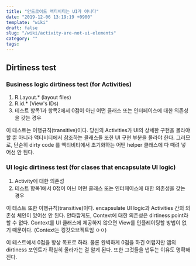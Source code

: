 ```yaml
---
title: "안드로이드 액티비티는 UI가 아니다"
date: "2019-12-06 13:19:19 +0900"
template: "wiki"
draft: false
slug: "/wiki/activity-are-not-ui-elements"
category: ""
tags:
---
```


## Dirtiness test

### Business logic dirtiness test (for Activities)

1. R.Layout.* (layout files)
2. R.id.* (View's IDs)
3. 테스트 항목1과 항목2에서 0점이 아닌 어떤 클래스 또는 인터페이스에 대한 의존성을 갖는 경우

이 테스트는 이행규칙(transitive)이다. 당신의 Activities가 UI의 상세한 구현을 몰라야 할 뿐 아니라 액티비티에서 참조하는 클래스들 또한 UI 구현 부분을 몰라야 한다.
그러므로, 단순히 dirty code 를 액티비티에서 초기화하는 어떤 helper 클래스에 다 때려 넣어선 안 된다.

### UI logic dirtiness test (for clases that encapsulate UI logic)

1. Activity에 대한 의존성
2. 테스트 항목1에서 0점이 아닌 어떤 클래스 또는 인터페이스에 대한 의존성을 갖는 경우

이 테스트 또한 이행규칙(transitive)이다. encapsulate UI logic과 Activities 간의 의존성 체인이 있어선 안 된다.
안타깝게도, Context에 대한 의존성은 dirtiness point라 할 수 없다. Context를 UI 클래스에 제공하지 않으면
View를 인플레이팅할 방법이 없기 때문이다. (Context는 킹갓오브젝트임 ㅇㅇ)

이 테스트에서 0점을 항상 목표로 하라. 물론 완벽하게 0점을 하긴 어렵지만 앱의 dirtiness 포인트가 확실히 올라가는 걸 알게 된다. 또한 그것들을 냅두는 이유도 명확해진다.
